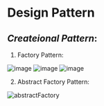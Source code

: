 # Design Pattern

## _Createional Pattern_:
1. Factory  Pattern:

![image](https://user-images.githubusercontent.com/80166551/226509289-45d9ce21-afd8-4d5b-8d7c-960fcd903299.png)
![image](https://user-images.githubusercontent.com/80166551/226509405-b92105bd-589b-4db0-abe4-80e88556600a.png)
![image](https://user-images.githubusercontent.com/80166551/226509466-f20af0df-65be-47da-89e6-8fc8f733cccb.png)

2. Abstract Factory Pattern:

![abstractFactory](https://user-images.githubusercontent.com/80166551/228160801-ceba9876-136a-495e-a8e4-cc189a938de0.png)
